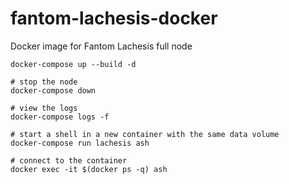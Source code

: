 # fantom-lachesis-docker
Docker image for Fantom Lachesis full node

```
docker-compose up --build -d
 
# stop the node
docker-compose down
 
# view the logs
docker-compose logs -f
 
# start a shell in a new container with the same data volume
docker-compose run lachesis ash
 
# connect to the container
docker exec -it $(docker ps -q) ash
```